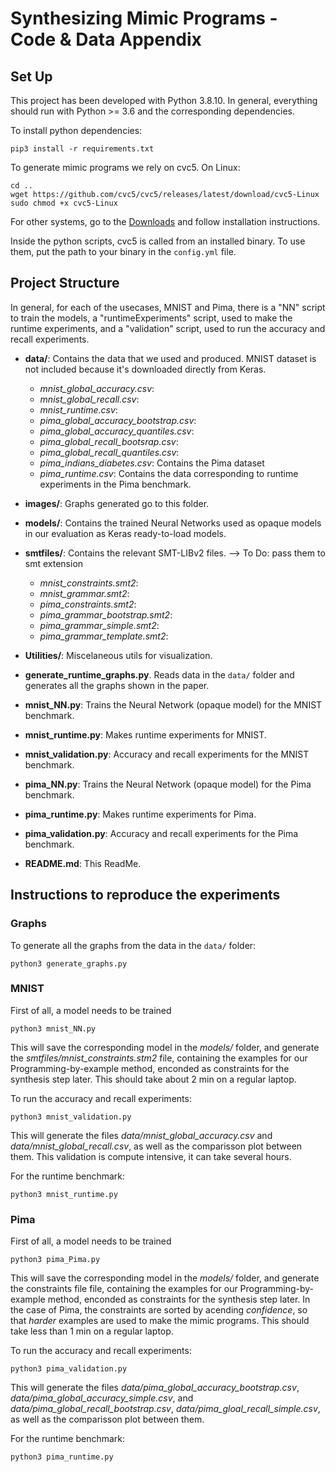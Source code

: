 # Synthesizing Mimic Programs - Code & Data Appendix


## Set Up
 
This project has been developed with Python 3.8.10. 
In general, everything should run with Python >= 3.6
and the corresponding dependencies.

To install python dependencies:
```
pip3 install -r requirements.txt
```

To generate mimic programs we rely on cvc5.
On Linux:
```
cd ..
wget https://github.com/cvc5/cvc5/releases/latest/download/cvc5-Linux
sudo chmod +x cvc5-Linux
```
For other systems, go to the [Downloads](https://cvc5.github.io/downloads.html)
and follow installation instructions.

Inside the python scripts, cvc5 is called from an installed binary. To use them, put the path to your binary in the `config.yml` file.


## Project Structure

In general, for each of the usecases, MNIST and Pima, 
there is a "NN" script to train the models, 
a "runtimeExperiments" script, used to make the runtime experiments, 
and a "validation" script, 
used to run the accuracy and recall experiments.

- **data/**: Contains the data that we used and produced. MNIST dataset is not included because it's downloaded directly from Keras.
    - *mnist_global_accuracy.csv*: 
    - *mnist_global_recall.csv*:
    - *mnist_runtime.csv*:
    - *pima_global_accuracy_bootstrap.csv*: 
    - *pima_global_accuracy_quantiles.csv*:
    - *pima_global_recall_bootsrap.csv*:
    - *pima_global_recall_quantiles.csv*:
    - *pima_indians_diabetes.csv*: Contains the Pima dataset
    - *pima_runtime.csv*: Contains the data corresponding to runtime experiments in the Pima benchmark.
- **images/**: Graphs generated go to this folder.
- **models/**: Contains the trained Neural Networks used as opaque models in our evaluation as Keras ready-to-load models.
- **smtfiles/**: Contains the relevant SMT-LIBv2 files. --> To Do: pass them to smt extension
    - *mnist_constraints.smt2*: 
    - *mnist_grammar.smt2*: 
    - *pima_constraints.smt2*: 
    - *pima_grammar_bootstrap.smt2*:
    - *pima_grammar_simple.smt2*:
    - *pima_grammar_template.smt2*:
- **Utilities/**: Miscelaneous utils for visualization.

- **generate_runtime_graphs.py**. Reads data in the `data/` folder and generates all the graphs shown in the paper.
- **mnist_NN.py**: Trains the Neural Network (opaque model) for the MNIST benchmark.
- **mnist_runtime.py**: Makes runtime experiments for MNIST.
- **mnist_validation.py**: Accuracy and recall experiments for the MNIST benchmark.
- **pima_NN.py**: Trains the Neural Network (opaque model) for the Pima benchmark.
- **pima_runtime.py**: Makes runtime experiments for Pima.
- **pima_validation.py**: Accuracy and recall experiments for the Pima benchmark.
- **README.md**: This ReadMe.


## Instructions to reproduce the experiments

### Graphs
To generate all the graphs from the data in the `data/` folder:
```
python3 generate_graphs.py
```

### **MNIST**
First of all, a model needs to be trained
```
python3 mnist_NN.py
```

This will save the corresponding model in the *models/* folder, 
and generate the *smtfiles/mnist_constraints.stm2* file, 
containing the examples for our Programming-by-example method, 
enconded as constraints for the synthesis step later.
This should take about 2 min on a regular laptop.

To run the accuracy and recall experiments:
```
python3 mnist_validation.py
```

This will generate the files *data/mnist_global_accuracy.csv* and *data/mnist_global_recall.csv*, as well as the comparisson plot between them.
This validation is compute intensive, it can take several hours.

For the runtime benchmark:
```
python3 mnist_runtime.py
```


### **Pima**
First of all, a model needs to be trained
```
python3 pima_Pima.py
```

This will save the corresponding model in the *models/* folder, 
and generate the constraints file file, 
containing the examples for our Programming-by-example method, 
enconded as constraints for the synthesis step later.
In the case of Pima, the constraints are sorted by acending *confidence*, 
so that *harder* examples are used to make the mimic programs.
This should take less than 1 min on a regular laptop.

To run the accuracy and recall experiments:
```
python3 pima_validation.py
```

This will generate the files *data/pima_global_accuracy_bootstrap.csv*, *data/pima_global_accuracy_simple.csv*,  and *data/pima_global_recall_bootstrap.csv*, *data/pima_gloal_recall_simple.csv*, as well as the comparisson plot between them.

For the runtime benchmark:
```
python3 pima_runtime.py
```

